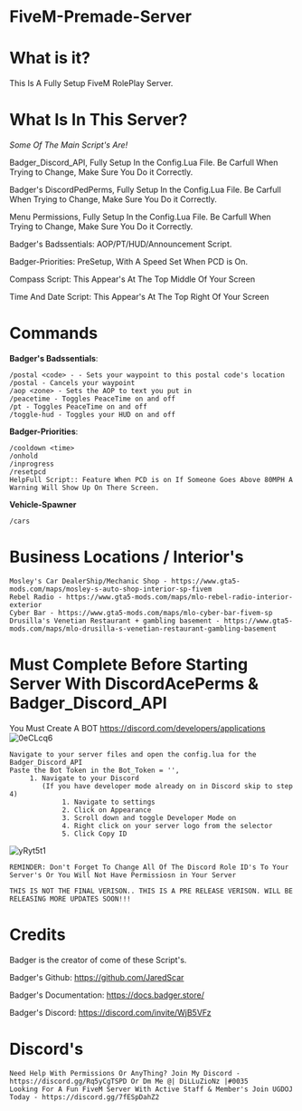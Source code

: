 # FiveM-Premade-Server

# What is it?
This Is A Fully Setup FiveM RolePlay Server.

# What Is In This Server?
*Some Of The Main Script's Are!*

Badger_Discord_API, Fully Setup In the Config.Lua File. Be Carfull When Trying to Change, Make Sure You Do it Correctly.

Badger's DiscordPedPerms, Fully Setup In the Config.Lua File. Be Carfull When Trying to Change, Make Sure You Do it Correctly.

Menu Permissions, Fully Setup In the Config.Lua File. Be Carfull When Trying to Change, Make Sure You Do it Correctly.

Badger's Badssentials: AOP/PT/HUD/Announcement Script.

Badger-Priorities: PreSetup, With A Speed Set When PCD is On.

Compass Script: This Appear's At The Top Middle Of Your Screen

Time And Date Script: This Appear's At The Top Right Of Your Screen

# Commands
**Badger's Badssentials**:
```
/postal <code> - - Sets your waypoint to this postal code's location
/postal - Cancels your waypoint
/aop <zone> - Sets the AOP to text you put in
/peacetime - Toggles PeaceTime on and off
/pt - Toggles PeaceTime on and off
/toggle-hud - Toggles your HUD on and off
```
**Badger-Priorities**:
```
/cooldown <time>
/onhold
/inprogress
/resetpcd
HelpFull Script:: Feature When PCD is on If Someone Goes Above 80MPH A Warning Will Show Up On There Screen.
```
**Vehicle-Spawner**
```
/cars
```
# Business Locations / Interior's
```
Mosley's Car DealerShip/Mechanic Shop - https://www.gta5-mods.com/maps/mosley-s-auto-shop-interior-sp-fivem
Rebel Radio - https://www.gta5-mods.com/maps/mlo-rebel-radio-interior-exterior
Cyber Bar - https://www.gta5-mods.com/maps/mlo-cyber-bar-fivem-sp
Drusilla's Venetian Restaurant + gambling basement - https://www.gta5-mods.com/maps/mlo-drusilla-s-venetian-restaurant-gambling-basement
```
# Must Complete Before Starting Server With DiscordAcePerms & Badger_Discord_API
You Must Create A BOT https://discord.com/developers/applications ![0eCLcq6](https://user-images.githubusercontent.com/62578021/114273118-ea750f00-99e6-11eb-9bfc-94170792c2ef.gif)
```
Navigate to your server files and open the config.lua for the Badger_Discord_API
Paste the Bot Token in the Bot_Token = '',
     1. Navigate to your Discord
        (If you have developer mode already on in Discord skip to step 4)
             1. Navigate to settings
             2. Click on Appearance
             3. Scroll down and toggle Developer Mode on
             4. Right click on your server logo from the selector
             5. Click Copy ID
```
![yRyt5t1](https://user-images.githubusercontent.com/62578021/114273287-7850fa00-99e7-11eb-9671-ecc5471d8967.gif)

```
REMINDER: Don't Forget To Change All Of The Discord Role ID's To Your Server's Or You Will Not Have Permissiosn in Your Server
```

```
THIS IS NOT THE FINAL VERISON.. THIS IS A PRE RELEASE VERISON. WILL BE RELEASING MORE UPDATES SOON!!!
```

# Credits
Badger is the creator of come of these Script's.

Badger's Github: https://github.com/JaredScar

Badger's Documentation: https://docs.badger.store/

Badger's Discord: https://discord.com/invite/WjB5VFz

# Discord's
```
Need Help With Permissions Or AnyThing? Join My Discord - https://discord.gg/Rq5yCgTSPD Or Dm Me @| DiLLuZioNz |#0035
Looking For A Fun FiveM Server With Active Staff & Member's Join UGDOJ Today - https://discord.gg/7fESpDahZ2
```
